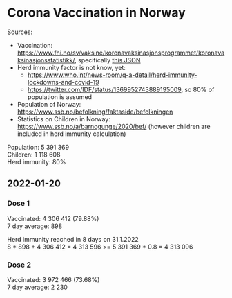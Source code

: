 # Corona Vaccination in Norway

Sources:

- Vaccination: <https://www.fhi.no/sv/vaksine/koronavaksinasjonsprogrammet/koronavaksinasjonsstatistikk/>, specifically [this JSON](https://www.fhi.no/api/chartdata/api/99119)
- Herd immunity factor is not know, yet:
  - <https://www.who.int/news-room/q-a-detail/herd-immunity-lockdowns-and-covid-19>
  - <https://twitter.com/IDF/status/1369952743889195009>, so 80% of population is assumed
- Population of Norway: <https://www.ssb.no/befolkning/faktaside/befolkningen>
- Statistics on Children in Norway: https://www.ssb.no/a/barnogunge/2020/bef/ (however children are included in herd immunity calculation)

Population: 5 391 369  
Children: 1 118 608  
Herd immunity: 80%  

## 2022-01-20

### Dose 1

Vaccinated: 4 306 412 (79.88%)  
7 day average: 898

Herd immunity reached in 8 days on 31.1.2022  
8 * 898 + 4 306 412 = 4 313 596 >= 5 391 369 * 0.8 = 4 313 096

### Dose 2

Vaccinated: 3 972 466 (73.68%)  
7 day average: 2 230

